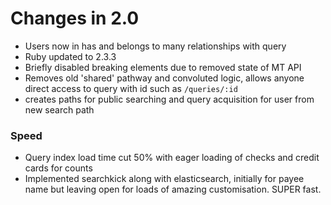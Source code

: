 # Changes in 2.0

* Users now in has and belongs to many relationships with query
* Ruby updated to 2.3.3
* Briefly disabled breaking elements due to removed state of MT API
* Removes old 'shared' pathway and convoluted logic, allows anyone direct access to query with id such as `/queries/:id`
* creates paths for public searching and query acquisition for user from new search path

### Speed

* Query index load time cut 50% with eager loading of checks and credit cards for counts
* Implemented searchkick along with elasticsearch, initially for payee name but leaving open for loads of amazing customisation. SUPER fast.
